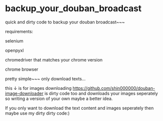 # backup_your_douban_broadcast
quick and dirty code to backup your douban broadcast~~~

requirements:

  selenium

  openpyxl

  chromedriver that matches your chrome version

  chrome browser


pretty simple~~~
only download texts...


this ↓ is for images downloading
https://github.com/shin000000/douban-image-downloader
is dirty code too and downloads your images seperately so writing a version of your own maybe a better idea.


If you only want to download the text content and images seperately then maybe use my dirty dirty code:)
